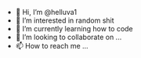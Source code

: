 - 👋 Hi, I’m @helluva1
- 👀 I’m interested in random shit
- 🌱 I’m currently learning how to code
- 💞️ I’m looking to collaborate on ...
- 📫 How to reach me ...

<!---
helluva1/helluva1 is a ✨ special ✨ repository because its `README.md` (this file) appears on your GitHub profile.
You can click the Preview link to take a look at your changes.
--->
